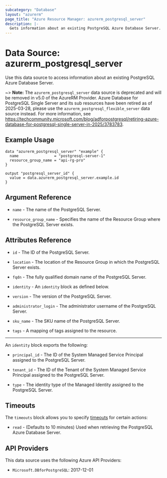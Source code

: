```yaml
---
subcategory: "Database"
layout: "azurerm"
page_title: "Azure Resource Manager: azurerm_postgresql_server"
description: |-
  Gets information about an existing PostgreSQL Azure Database Server.
---
```


# Data Source: azurerm_postgresql_server

Use this data source to access information about an existing PostgreSQL Azure Database Server.

~> **Note:** The `azurerm_postgresql_server` data source is deprecated and will be removed in v5.0 of the AzureRM Provider. Azure Database for PostgreSQL Single Server and its sub resources have been retired as of 2025-03-28, please use the `azurerm_postgresql_flexible_server` data source instead. For more information, see https://techcommunity.microsoft.com/blog/adforpostgresql/retiring-azure-database-for-postgresql-single-server-in-2025/3783783.

## Example Usage

```hcl
data "azurerm_postgresql_server" "example" {
  name                = "postgresql-server-1"
  resource_group_name = "api-rg-pro"
}

output "postgresql_server_id" {
  value = data.azurerm_postgresql_server.example.id
}
```

## Argument Reference

* `name` - The name of the PostgreSQL Server.

* `resource_group_name` - Specifies the name of the Resource Group where the PostgreSQL Server exists.

## Attributes Reference

* `id` - The ID of the PostgreSQL Server.

* `location` - The location of the Resource Group in which the PostgreSQL Server exists.

* `fqdn` - The fully qualified domain name of the PostgreSQL Server.

* `identity` - An `identity` block as defined below.

* `version` - The version of the PostgreSQL Server.

* `administrator_login` - The administrator username of the PostgreSQL Server.

* `sku_name` - The SKU name of the PostgreSQL Server.

* `tags` - A mapping of tags assigned to the resource.

---

An `identity` block exports the following:

* `principal_id` - The ID of the System Managed Service Principal assigned to the PostgreSQL Server.

* `tenant_id` - The ID of the Tenant of the System Managed Service Principal assigned to the PostgreSQL Server.

* `type` - The identity type of the Managed Identity assigned to the PostgreSQL Server.

## Timeouts

The `timeouts` block allows you to specify [timeouts](https://www.terraform.io/language/resources/syntax#operation-timeouts) for certain actions:

* `read` - (Defaults to 10 minutes) Used when retrieving the PostgreSQL Azure Database Server.

## API Providers
<!-- This section is generated, changes will be overwritten -->
This data source uses the following Azure API Providers:

* `Microsoft.DBforPostgreSQL`: 2017-12-01
